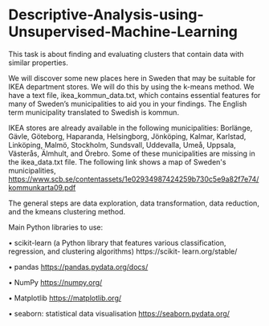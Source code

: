 # Descriptive-Analysis-using-Unsupervised-Machine-Learning

This task is about finding and evaluating clusters that contain data with similar properties.

We will discover some new places here in Sweden that may be suitable for IKEA department stores. We will do this by using the k-means method. We have a text file, ikea_kommun_data.txt, which contains essential features for many of Sweden’s municipalities to aid you in your findings. The English term municipality translated to Swedish is kommun.

IKEA stores are already available in the following municipalities: Borlänge, Gävle, Göteborg, Haparanda, Helsingborg, Jönköping, Kalmar, Karlstad, Linköping, Malmö, Stockholm, Sundsvall, Uddevalla, Umeå, Uppsala, Västerås, Älmhult, and Örebro. Some of these municipalities are missing in the ikea_data.txt file. The following link shows a map of Sweden's municipalities, https://www.scb.se/contentassets/1e02934987424259b730c5e9a82f7e74/kommunkarta09.pdf

The general steps are data exploration, data transformation, data reduction, and the kmeans clustering method.

Main Python libraries to use:

• scikit-learn (a Python library that features various classification, regression, and clustering algorithms) https://scikit- learn.org/stable/

• pandas https://pandas.pydata.org/docs/

• NumPy https://numpy.org/

• Matplotlib https://matplotlib.org/

• seaborn: statistical data visualisation https://seaborn.pydata.org/
